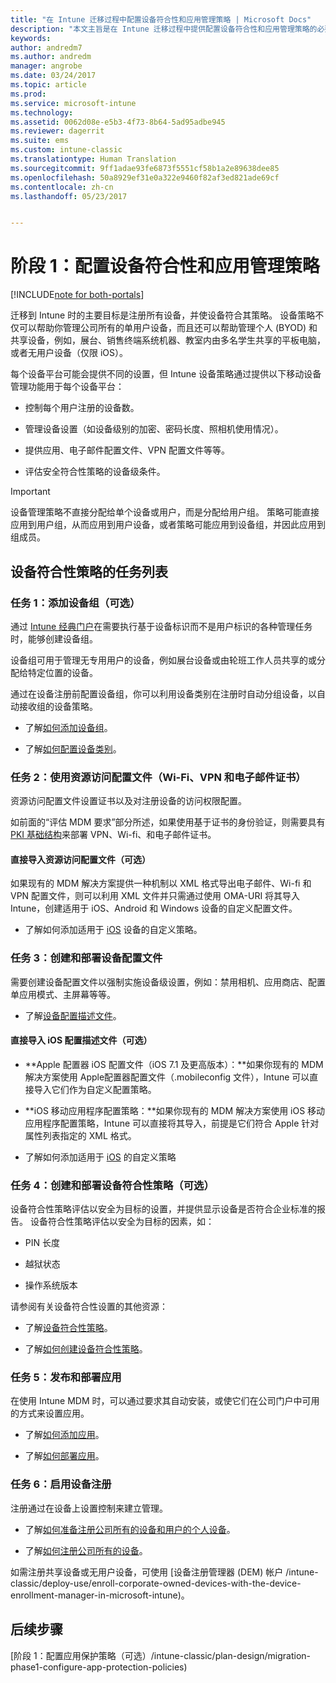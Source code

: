 ```yaml
---
title: "在 Intune 迁移过程中配置设备符合性和应用管理策略 | Microsoft Docs"
description: "本文主旨是在 Intune 迁移过程中提供配置设备符合性和应用管理策略的必要步骤。"
keywords: 
author: andredm7
ms.author: andredm
manager: angrobe
ms.date: 03/24/2017
ms.topic: article
ms.prod: 
ms.service: microsoft-intune
ms.technology: 
ms.assetid: 0062d08e-e5b3-4f73-8b64-5ad95adbe945
ms.reviewer: dagerrit
ms.suite: ems
ms.custom: intune-classic
ms.translationtype: Human Translation
ms.sourcegitcommit: 9ff1adae93fe6873f5551cf58b1a2e89638dee85
ms.openlocfilehash: 50a8929ef31e0a322e9460f82af3ed821ade69cf
ms.contentlocale: zh-cn
ms.lasthandoff: 05/23/2017


---
```


# <a name="phase-1-configure-device-compliance-and-app-management-policies"></a>阶段 1：配置设备符合性和应用管理策略

[!INCLUDE[note for both-portals](../includes/note-for-both-portals.md)]

迁移到 Intune 时的主要目标是注册所有设备，并使设备符合其策略。 设备策略不仅可以帮助你管理公司所有的单用户设备，而且还可以帮助管理个人 (BYOD) 和共享设备，例如，展台、销售终端系统机器、教室内由多名学生共享的平板电脑，或者无用户设备（仅限 iOS）。

每个设备平台可能会提供不同的设置，但 Intune 设备策略通过提供以下移动设备管理功能用于每个设备平台：

-   控制每个用户注册的设备数。

-   管理设备设置（如设备级别的加密、密码长度、照相机使用情况）。

-   提供应用、电子邮件配置文件、VPN 配置文件等等。

-   评估安全符合性策略的设备级条件。

> [!IMPORTANT]
> 设备管理策略不直接分配给单个设备或用户，而是分配给用户组。 策略可能直接应用到用户组，从而应用到用户设备，或者策略可能应用到设备组，并因此应用到组成员。

## <a name="task-list-for-device-compliance-policies"></a>设备符合性策略的任务列表

### <a name="task-1-add-device-groups-optional"></a>任务 1：添加设备组（可选）

通过 [Intune 经典门户](https://manage.microsoft.com/)在需要执行基于设备标识而不是用户标识的各种管理任务时，能够创建设备组。

设备组可用于管理无专用用户的设备，例如展台设备或由轮班工作人员共享的或分配给特定位置的设备。

通过在设备注册前配置设备组，你可以利用设备类别在注册时自动分组设备，以自动接收组的设备策略。

-   了解[如何添加设备组](/intune-classic/get-started/start-with-a-paid-subscription-to-microsoft-intune-step-5)。

-   了解[如何配置设备类别](/intune-classic/deploy-use/categorize-devices-with-device-group-mapping-in-microsoft-intune)。

### <a name="task-2-use-resource-access-profiles-wi-fi-vpn-and-email-certificates"></a>任务 2：使用资源访问配置文件（Wi-Fi、VPN 和电子邮件证书）

资源访问配置文件设置证书以及对注册设备的访问权限配置。

如前面的“评估 MDM 要求”部分所述，如果使用基于证书的身份验证，则需要具有[PKI 基础结构](/intune-classic/deploy-use/secure-resource-access-with-certificate-profiles)来部署 VPN、Wi-fi、和电子邮件证书。

#### <a name="direct-import-of-resource-access-profiles-optional"></a>直接导入资源访问配置文件（可选）

如果现有的 MDM 解决方案提供一种机制以 XML 格式导出电子邮件、Wi-fi 和 VPN 配置文件，则可以利用 XML 文件并只需通过使用 OMA-URI 将其导入 Intune，创建适用于 iOS、Android 和 Windows 设备的自定义配置文件。

-   了解如何添加适用于 [iOS](/intune-classic/deploy-use/windows-10-policy-settings-in-microsoft-intune) 设备的自定义策略。

### <a name="task-3-create-and-deploy-device-configuration-profiles"></a>任务 3：创建和部署设备配置文件

需要创建设备配置文件以强制实施设备级设置，例如：禁用相机、应用商店、配置单应用模式、主屏幕等等。

- 了解[设备配置描述文件](https://docs.microsoft.com/intune/device-profile-create)。

####  <a name="direct-import-of-ios-configuration-profiles-optional"></a>直接导入 iOS 配置描述文件（可选）

-   **Apple 配置器 iOS 配置文件（iOS 7.1 及更高版本）：**如果你现有的 MDM 解决方案使用 Apple配置器配置文件（.mobileconfig 文件），Intune 可以直接导入它们作为自定义配置策略。

-   **iOS 移动应用程序配置策略：**如果你现有的 MDM 解决方案使用 iOS 移动应用程序配置策略，Intune 可以直接将其导入，前提是它们符合 Apple 针对属性列表指定的 XML 格式。

- 了解如何添加适用于 [iOS](/intune-classic/deploy-use/ios-policy-settings-in-microsoft-intune#custom-policy-settings) 的自定义策略

### <a name="task-4-create-and-deploy-device-compliance-policies-optional"></a>任务 4：创建和部署设备符合性策略（可选）

设备符合性策略评估以安全为目标的设置，并提供显示设备是否符合企业标准的报告。 设备符合性策略评估以安全为目标的因素，如：

-   PIN 长度

-   越狱状态

-   操作系统版本

请参阅有关设备符合性设置的其他资源：

-   了解[设备符合性策略](/intune-classic/deploy-use/introduction-to-device-compliance-policies-in-microsoft-intune)。

-   了解[如何创建设备符合性策略](/intune-classic/deploy-use/create-a-device-compliance-policy-in-microsoft-intune)。

### <a name="task-5-publish-and-deploy-apps"></a>任务 5：发布和部署应用

在使用 Intune MDM 时，可以通过要求其自动安装，或使它们在公司门户中可用的方式来设置应用。

-   了解[如何添加应用](/intune-classic/deploy-use/add-apps)。

-   了解[如何部署应用](/intune-classic/deploy-use/deploy-apps)。

### <a name="task-6-enable-device-enrollment"></a>任务 6：启用设备注册

注册通过在设备上设置控制来建立管理。

-   了解[如何准备注册公司所有的设备和用户的个人设备](/intune-classic/deploy-use/enroll-devices-in-microsoft-intune)。

-   了解[如何注册公司所有的设备](/intune-classic/deploy-use/manage-corporate-owned-devices)。

如需注册共享设备或无用户设备，可使用 [设备注册管理器 (DEM) 帐户 /intune-classic/deploy-use/enroll-corporate-owned-devices-with-the-device-enrollment-manager-in-microsoft-intune)。

## <a name="next-steps"></a>后续步骤 

[阶段 1：配置应用保护策略（可选）/intune-classic/plan-design/migration-phase1-configure-app-protection-policies)

